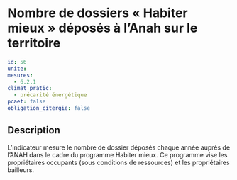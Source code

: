 # Nombre de dossiers « Habiter mieux » déposés à l’Anah sur le territoire
```yaml
id: 56
unite: 
mesures:
  - 6.2.1
climat_pratic:
  - précarité énergétique
pcaet: false
obligation_citergie: false
```
## Description
L’indicateur mesure le nombre de dossier déposés chaque année auprès de l’ANAH dans le cadre du programme Habiter mieux. Ce programme vise les propriétaires occupants (sous conditions de ressources) et les propriétaires bailleurs.



